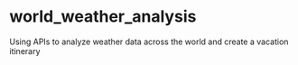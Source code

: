 # world_weather_analysis
Using APIs to analyze weather data across the world and create a vacation itinerary
